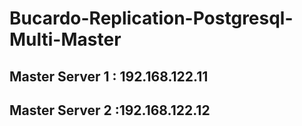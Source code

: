 #   Bucardo-Replication-Postgresql-Multi-Master

## Master Server 1 : 192.168.122.11
## Master Server 2 :192.168.122.12
